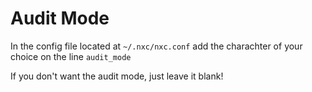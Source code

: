 # Audit Mode

In the config file located at `~/.nxc/nxc.conf` add the charachter of your choice on the line `audit_mode`

If you don't want the audit mode, just leave it blank!
